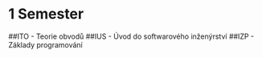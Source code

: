 # 1 Semester

##ITO - Teorie obvodů
##IUS - Úvod do softwarového inženýrství
##IZP - Základy programování
